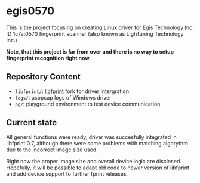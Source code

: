 # egis0570

This is the project focusing on creating Linux driver for Egis Technology Inc. ID 1c7a:0570 fingerprint scanner (also known as LighTuning Technology Inc.)

**Note, that this project is far from over and there is no way to setup fingerprint recognition right now.**

Repository Content
------------------

* `libfprint/`: <a href="https://www.freedesktop.org/wiki/Software/fprint/libfprint/">libfprint</a> fork for driver intergration
* `logs/`: usbpcap logs of Windows driver
* `pg/`: playground environment to test device communication

Current state
-------------

All general functions were ready, driver was succesfully integrated in libfprint 0.7, although there were some problems with matching algorythm due to the incorrect image size used.

Right now the proper image size and overall device logic are disclosed. Hopefully, it will be possible to adapt old code to newer version of libfprint and add device support to further fprint releases.
